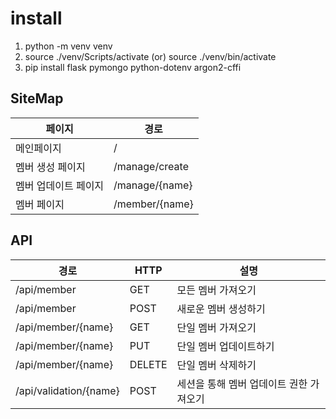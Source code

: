 # install

1. python -m venv venv
2. source ./venv/Scripts/activate (or) source ./venv/bin/activate
3. pip install flask pymongo python-dotenv argon2-cffi

## SiteMap

| 페이지               | 경로           |
| -------------------- | -------------- |
| 메인페이지           | /              |
| 멤버 생성 페이지     | /manage/create |
| 멤버 업데이트 페이지 | /manage/{name} |
| 멤버 페이지          | /member/{name} |

## API

| 경로                   | HTTP   | 설명                                    |
| ---------------------- | ------ | --------------------------------------- |
| /api/member            | GET    | 모든 멤버 가져오기                      |
| /api/member            | POST   | 새로운 멤버 생성하기                    |
| /api/member/{name}     | GET    | 단일 멤버 가져오기                      |
| /api/member/{name}     | PUT    | 단일 멤버 업데이트하기                  |
| /api/member/{name}     | DELETE | 단일 멤버 삭제하기                      |
| /api/validation/{name} | POST   | 세션을 통해 멤버 업데이트 권한 가져오기 |
